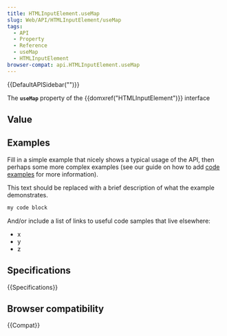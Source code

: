 ```yaml
---
title: HTMLInputElement.useMap
slug: Web/API/HTMLInputElement/useMap
tags:
  - API
  - Property
  - Reference
  - useMap
  - HTMLInputElement
browser-compat: api.HTMLInputElement.useMap
---
```

{{DefaultAPISidebar("")}}

The **`useMap`** property of the {{domxref("HTMLInputElement")}} interface 

## Value



## Examples

Fill in a simple example that nicely shows a typical usage of the API, then perhaps some more complex examples (see our guide on how to add [code examples](/en-US/docs/MDN/Contribute/Structures/Code_examples) for more information).

This text should be replaced with a brief description of what the example demonstrates.

```js
my code block
```

And/or include a list of links to useful code samples that live elsewhere:

*   x
*   y
*   z

## Specifications

{{Specifications}}

## Browser compatibility

{{Compat}}


